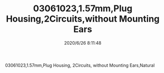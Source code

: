 ﻿---
layout: post 
title: 03061023,1.57mm,Plug Housing,2Circuits,without Mounting Ears
overview: 1.57mm Diameter Standard .062" Pin and Socket Receptacle Housing, 2 Circuits, without Mounting Ears, Natural
series: 1625
part_number: 03061023
thumb_img: static/202006/339-thumb-20200626161349.jpg
small_img: static/202006/339-20200626161349.jpg
date: 2020/6/26 8:11:48
---


03061023,1.57mm,Plug Housing, 2Circuits, without Mounting Ears,Natural
